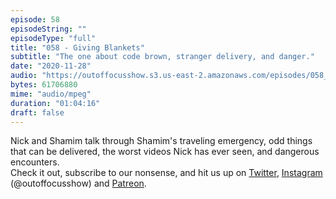 ```yaml
---
episode: 58
episodeString: ""
episodeType: "full"
title: "058 - Giving Blankets"
subtitle: "The one about code brown, stranger delivery, and danger." 
date: "2020-11-28"
audio: "https://outoffocusshow.s3.us-east-2.amazonaws.com/episodes/058_Giving-Blankets.mp3"
bytes: 61706880
mime: "audio/mpeg"
duration: "01:04:16"
draft: false
---
```


Nick and Shamim talk through Shamim's traveling emergency, odd things that can be delivered, the worst videos Nick has ever seen, and dangerous encounters.  
Check it out, subscribe to our nonsense, and hit us up on [Twitter][twit], [Instagram][insta] (\@outoffocusshow) and [Patreon][patreon].

[twit]: https://twitter.com/outoffocusshow
[insta]: https://instagram.com/outoffocusshow
[patreon]: https://www.patreon.com/outoffocusshow
